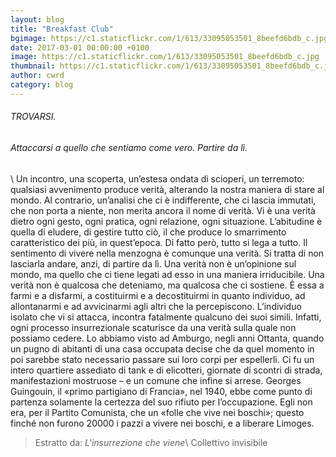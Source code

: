 ```yaml
---
layout: blog
title: "Breakfast Club"
bgimage: https://c1.staticflickr.com/1/613/33095053501_8beefd6bdb_c.jpg
date: 2017-03-01 00:00:00 +0100
image: https://c1.staticflickr.com/1/613/33095053501_8beefd6bdb_c.jpg
thumbnail: https://c1.staticflickr.com/1/613/33095053501_8beefd6bdb_c.jpg
author: cwrd
category: blog
---
```


###### TROVARSI.

###### Attaccarsi a quello che sentiamo come vero. Partire da lì.
\\
Un incontro, una scoperta, un’estesa ondata di scioperi, un terremoto: qualsiasi avvenimento produce verità, alterando la nostra maniera di stare al mondo. Al contrario, un’analisi che ci è indifferente, che ci lascia immutati, che non porta a niente, non merita ancora il nome di verità. Vi è una verità dietro ogni gesto, ogni pratica, ogni relazione, ogni situazione. L’abitudine è quella di eludere, di gestire tutto ciò, il che produce lo smarrimento caratteristico dei più, in quest’epoca. Di fatto però, tutto si lega a tutto. Il sentimento di vivere nella menzogna è comunque una verità. Si tratta di non lasciarla andare, anzi, di partire da lì. Una verità non è un’opinione sul mondo, ma quello che ci tiene legati ad esso in una maniera irriducibile. Una verità non è qualcosa che deteniamo, ma qualcosa che ci sostiene. È essa a farmi e a disfarmi, a costituirmi e a decostituirmi in quanto individuo, ad allontanarmi e ad avvicinarmi agli altri che la percepiscono. L’individuo isolato che vi si attacca, incontra fatalmente qualcuno dei suoi simili. Infatti, ogni processo insurrezionale scaturisce da una verità sulla quale non possiamo cedere. Lo abbiamo visto ad Amburgo, negli anni Ottanta, quando un pugno di abitanti di una casa occupata decise che da quel momento in poi sarebbe stato necessario passare sui loro corpi per espellerli. Ci fu un intero quartiere assediato di tank e di elicotteri, giornate di scontri di strada, manifestazioni mostruose – e un comune che infine si arrese. Georges Guingouin, il «primo partigiano di Francia», nel 1940, ebbe come punto di partenza solamente la certezza del suo rifiuto per l’occupazione. Egli non era, per il Partito Comunista, che un «folle che vive nei boschi»; questo finché non furono 20000 i pazzi a vivere nei boschi, e a liberare Limoges.
>Estratto da:
>*L'insurrezione che viene*\\
>Collettivo invisibile